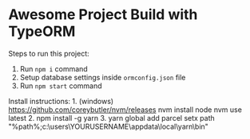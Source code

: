 # Awesome Project Build with TypeORM

Steps to run this project:

1. Run `npm i` command
2. Setup database settings inside `ormconfig.json` file
3. Run `npm start` command

Install instructions:
1.
(windows) https://github.com/coreybutler/nvm/releases
nvm install node
nvm use latest
2.
npm install -g yarn
3.
yarn global add parcel
setx path "%path%;c:\users\YOURUSERNAME\appdata\local\yarn\bin"